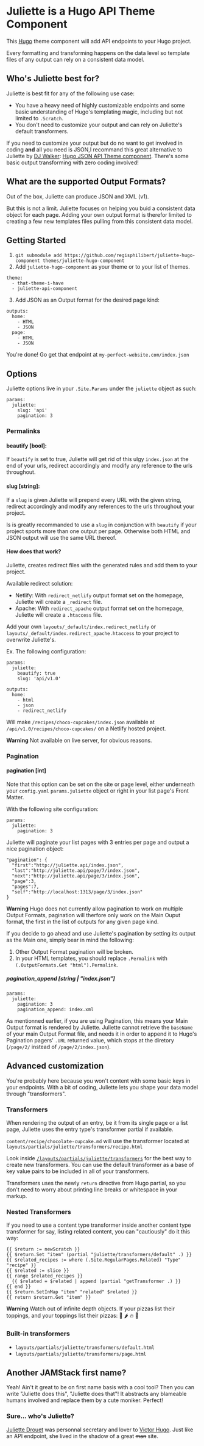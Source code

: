 # Juliette is a Hugo API Theme Component

This [Hugo](https://gohugo.io) theme component will add API endpoints to your Hugo project.

Every formatting and transforming happens on the data level so template files of any output can rely on a consistent data model.

## Who's Juliette best for?

Juliette is best fit for any of the following use case:
- You have a heavy need of highly customizable endpoints and some basic understanding of Hugo's templating magic, including but not limited to `.Scratch`.
- You don't need to customize your output and can rely on Juliette's default transformers.

If you need to customize your output but do no want to get involved in coding __and__ all you need is JSON,I recommand this great alternative to Juliette by [DJ Walker](https://github.com/dwalkr/): [Hugo JSON API Theme component](https://github.com/dwalkr/hugo-json-api-component). There's some basic output transforming with zero coding involved!

## What are the supported Output Formats?

Out of the box, Juliette can produce JSON and XML (v1).

But this is not a limit. Juliette focuses on helping you buid a consistent data object for each page. 
Adding your own output format is therefor limited to creating a few new templates files pulling from this consistent data model.

## Getting Started

1. `git submodule add https://github.com/regisphilibert/juliette-hugo-component themes/juliette-hugo-component`
2. Add `juliette-hugo-component` as your theme or to your list of themes.
  ```
  theme:
    - that-theme-i-have
    - juliette-api-component
  ```
3. Add JSON as an Output format for the desired page kind:
  ```
  outputs:
    home:
      - HTML
      - JSON
    page:
      - HTML
      - JSON
  ```

You're done! Go get that endpoint at `my-perfect-website.com/index.json`

## Options

Juliette options live in your `.Site.Params` under the `juliette` object as such:

```
params:
  juliette:
    slug: 'api'
    pagination: 3
```

### Permalinks

#### beautify [bool]:

If `beautify` is set to true, Juliette will get rid of this ulgy `index.json` at the end of your urls, redirect accordingly and modify any reference to the urls throughout.

#### slug [string]:
If a `slug` is given Juliette will prepend every URL with the given string, redirect accordingly and modify any references to the urls throughout your project.

Is is greatly recommanded to use a `slug` in conjunction with `beautify` if your project sports more than one output per page. Otherwise both HTML and JSON output will use the same URL thereof.

#### How does that work?

Juliette, creates redirect files with the generated rules and add them to your project.

Available redirect solution:
- Netlify: With `redirect_netlify` output format set on the homepage, Juliette will create a `_redirect` file.
- Apache: With `redirect_apache` output format set on the homepage, Juliette will create a `.htaccess` file.

Add your own `layouts/_default/index.redirect_netlify` or `layouts/_default/index.redirect_apache.htaccess` to your project to overwrite Juliette's.

Ex. The following configuration:

```
params:
  juliette:
    beautify: true
    slug: 'api/v1.0'

outputs:
  home:
    - html
    - json
    - redirect_netlify
```

Will make `/recipes/choco-cupcakes/index.json` available at `/api/v1.0/recipes/choco-cupcakes/` on a Netlify hosted project.

**Warning**
Not available on live server, for obvious reasons.

### Pagination

#### pagination [int]

Note that this option can be set on the site or page level, either underneath your `config.yaml` `params.juliette` object or right in your list page's Front Matter.

With the following site configuration:

```
params:
  juliette:
    pagination: 3
```

Juliette will paginate your list pages with 3 entries per page and output a nice pagination object:

```
"pagination": {
  "first":"http://juliette.api/index.json",
  "last":"http://juliette.api/page/7/index.json",
  "next":"http://juliette.api/page/3/index.json",
  "page":3,
  "pages":7,
  "self":"http://localhost:1313/page/3/index.json"
}
```

**Warning**
Hugo does not currently allow pagination to work on multiple Output Formats, pagination will therfore only work on the Main Ouput format, the first in the list of outputs for any given page kind.

If you decide to go ahead and use Juliette's pagination by setting its output as the Main one, simply bear in mind the following:
1. Other Output Format pagination will be broken.
2. In your HTML templates, you should replace `.Permalink` with `(.OutputFormats.Get "html").Permalink`.

##### pagination_append [string | "index.json"]

```
params:
  juliette:
    pagination: 3
    pagination_append: index.xml
```

As mentionned earlier, if you are using Pagination, this means your Main Output format is rendered by Juliette.
Juliette cannot retrieve the `baseName` of your main Output Format file, and needs it in order to append it to Hugo's Pagination pagers' `.URL` returned value, which stops at the diretory (`/page/2/` instead of `/page/2/index.json`).


## Advanced customization

You're probably here because you won't content with some basic keys in your endpoints. With a bit of coding, Juliette lets you shape your data model through "transformers".

### Transformers

When rendering the output of an entry, be it from its single page or a list page, Juliette uses the entry type's transformer partial if available. 

`content/recipe/chocolate-cupcake.md` will use the transformer located at `layouts/partials/juliette/transformers/recipe.html`

Look inside [`/layouts/partials/juliette/transformers`](/layouts/partials/transformers) for the best way to create new transformers. You can use the default transformer as a base of key value pairs to be included in all of your transformers.

Transformers uses the newly `return` directive from Hugo partial, so you don't need to worry about printing line breaks or whitespace in your markup.

### Nested Transformers

If you need to use a content type transformer inside another content type transformer for say, listing related content, you can "cautiously" do it this way:

```
{{ $return := newScratch }}
{{ $return.Set "item" (partial "juliette/transformers/default" .) }}
{{ $related_recipes := where (.Site.RegularPages.Related) "Type" "recipe" }}
{{ $related := slice }}
{{ range $related_recipes }}
  {{ $related = $related | append (partial "getTransformer .) }}
{{ end }}
{{ $return.SetInMap "item" "related" $related }}
{{ return $return.Get "item" }}
```

**Warning**
Watch out of infinite depth objects. If your pizzas list their toppings, and your toppings list their pizzas: 🍕 🌶️ 🔥 🤯

### Built-in transformers

- `layouts/partials/juliette/transformers/default.html`
- `layouts/partials/juliette/transformers/page.html`

## Another JAMStack first name?
Yeah! Ain't it great to be on first name basis with a cool tool? Then you can write "Juliette does this", "Juliette does that"! It abstracts any blameable humans involved and replace them by a cute moniker. Perfect!

### Sure... who's Juliette?
[Juliette Drouet](https://en.wikipedia.org/wiki/Juliette_Drouet) was personnal secretary and lover to [Victor Hugo](https://en.wikipedia.org/wiki/Victor_Hugo). Just like an API endpoint, she lived in the shadow of a great <del>man</del> site.
